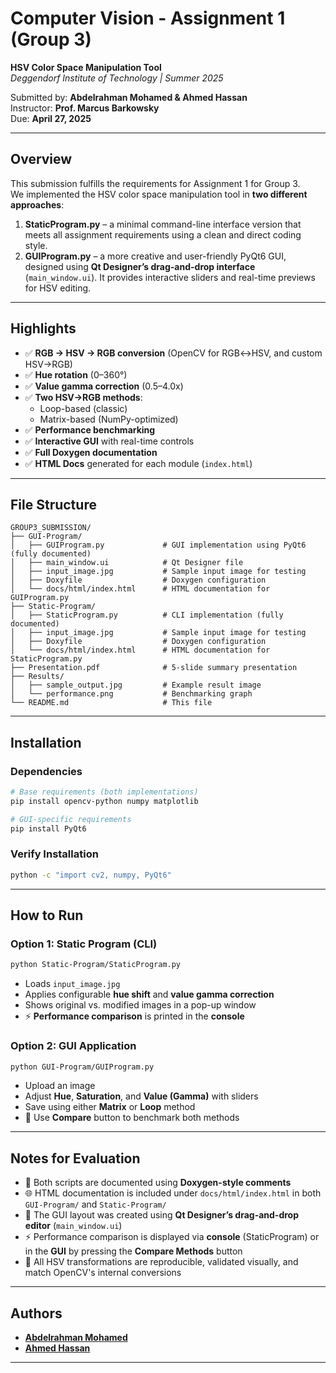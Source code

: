 
# Computer Vision - Assignment 1 (Group 3)  
**HSV Color Space Manipulation Tool**  
*Deggendorf Institute of Technology | Summer 2025*  

Submitted by: **Abdelrahman Mohamed & Ahmed Hassan**  
Instructor: **Prof. Marcus Barkowsky**  
Due: **April 27, 2025**

---

## Overview

This submission fulfills the requirements for Assignment 1 for Group 3.  
We implemented the HSV color space manipulation tool in **two different approaches**:

1. **StaticProgram.py** – a minimal command-line interface version that meets all assignment requirements using a clean and direct coding style.
2. **GUIProgram.py** – a more creative and user-friendly PyQt6 GUI, designed using **Qt Designer’s drag-and-drop interface** (`main_window.ui`). It provides interactive sliders and real-time previews for HSV editing.

---

## Highlights

- ✅ **RGB → HSV → RGB conversion** (OpenCV for RGB↔HSV, and custom HSV→RGB)
- ✅ **Hue rotation** (0–360°)
- ✅ **Value gamma correction** (0.5–4.0x)
- ✅ **Two HSV→RGB methods**:
  - Loop-based (classic)
  - Matrix-based (NumPy-optimized)
- ✅ **Performance benchmarking**
- ✅ **Interactive GUI** with real-time controls
- ✅ **Full Doxygen documentation**  
- ✅ **HTML Docs** generated for each module (`index.html`)

---

## File Structure

```plaintext
GROUP3_SUBMISSION/
├── GUI-Program/
│   ├── GUIProgram.py             # GUI implementation using PyQt6 (fully documented)
│   ├── main_window.ui            # Qt Designer file
│   ├── input_image.jpg           # Sample input image for testing
│   ├── Doxyfile                  # Doxygen configuration
│   └── docs/html/index.html      # HTML documentation for GUIProgram.py
├── Static-Program/
│   ├── StaticProgram.py          # CLI implementation (fully documented)
│   ├── input_image.jpg           # Sample input image for testing
│   ├── Doxyfile                  # Doxygen configuration
│   └── docs/html/index.html      # HTML documentation for StaticProgram.py
├── Presentation.pdf              # 5-slide summary presentation
├── Results/
│   ├── sample_output.jpg         # Example result image
│   └── performance.png           # Benchmarking graph
└── README.md                     # This file
```

---

## Installation

### Dependencies
```bash
# Base requirements (both implementations)
pip install opencv-python numpy matplotlib

# GUI-specific requirements
pip install PyQt6
```

### Verify Installation
```bash
python -c "import cv2, numpy, PyQt6"
```

---

## How to Run

### Option 1: Static Program (CLI)
```bash
python Static-Program/StaticProgram.py
```

- Loads `input_image.jpg`  
- Applies configurable **hue shift** and **value gamma correction**  
- Shows original vs. modified images in a pop-up window  
- ⚡ **Performance comparison** is printed in the **console**  

### Option 2: GUI Application
```bash
python GUI-Program/GUIProgram.py
```

- Upload an image  
- Adjust **Hue**, **Saturation**, and **Value (Gamma)** with sliders  
- Save using either **Matrix** or **Loop** method  
- 🧪 Use **Compare** button to benchmark both methods  

---

## Notes for Evaluation

- 📘 Both scripts are documented using **Doxygen-style comments**
- 🌐 HTML documentation is included under `docs/html/index.html` in both `GUI-Program/` and `Static-Program/`
- 🎨 The GUI layout was created using **Qt Designer’s drag-and-drop editor** (`main_window.ui`)
- ⚡ Performance comparison is displayed via **console** (StaticProgram) or in the **GUI** by pressing the **Compare Methods** button
- 🔬 All HSV transformations are reproducible, validated visually, and match OpenCV's internal conversions

---

## Authors

- [**Abdelrahman Mohamed**](https://www.linkedin.com/in/aaref5720/)
- [**Ahmed Hassan**](https://www.linkedin.com/in/arhassan98/)

---
